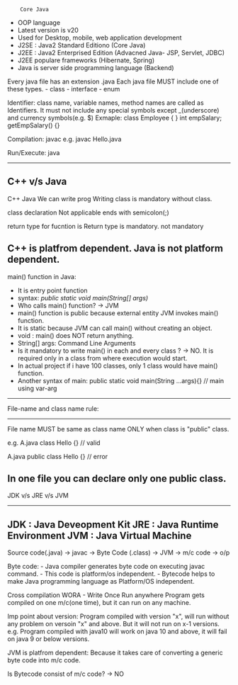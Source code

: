		Core Java

- OOP language
- Latest version is v20
- Used for Desktop, mobile, web application development
- J2SE : Java2 Standard Editiono (Core Java)
- J2EE : Java2 Enterprised Edition (Advacned Java- JSP, Servlet, JDBC)
- J2EE populare frameworks (Hibernate, Spring)
- Java is server side programming language (Backend)

Every java file has an extension .java
Each java file MUST include one of these types.
	- class
	- interface
	- enum

Identifier: class name, variable names, method names are called as Identifiers.
It must not include any special symbols except _(underscore) and currency symbols(e.g. $)
Exmaple:
	class Employee { }
	int empSalary;
	getEmpSalary() {}
	
Compilation:
	javac <file-name>
	e.g. javac Hello.java
	
Run/Execute:
	java <class-name> 
	
--------------------------------
C++ v/s Java
-----------------------------------------------------------------------
C++								Java
We can write prog     			Writing class is mandatory
without class.

class declaration 				Not applicable
ends with semicolon(;)

return type for fucntion is		Return type is mandatory.
not mandatory	

C++ is  platfrom dependent.		Java is not platform dependent.
-----------------------------------------------------------------------
main() function in Java:
- It is entry point function
- syntax:
	*public static void main(String[] args)*
- Who calls main() function? -> JVM
- main() function is public because external entity JVM invokes main() function.
- It is static because JVM can call main() without creating an object.
- void : main() does NOT return anything.
- String[] args: Command Line Arguments
- Is it mandatory to write main() in each and every class ? -> NO. It is required only in a class from where execution would start.
- In actual project if i have 100 classes, only 1 class would have main() function.
- Another syntax of main:
	public static void main(String ...args){} // main using var-arg
-----------------------------------------------------------------------

File-name and class name rule:

-----------------------------
File name MUST be same as class name ONLY when class is "public" class.

e.g.
A.java
class Hello {} // valid

A.java
public class Hello {} // error

In one file you can declare only one public class.
-------------------------------

JDK v/s JRE v/s JVM

----
JDK	: Java Deveopment Kit
JRE : Java Runtime Environment
JVM : Java Virtual Machine
------------------------------------------------------------

Source code(.java) -> javac -> Byte Code (.class) -> JVM -> m/c code -> o/p


Byte code:
	- Java compiler generates byte code on executing javac command.
	- This code is platform/os independent.
	- Bytecode helps to make Java programming language as Platform/OS independent.

Cross compilation
WORA - Write Once Run anywhere 
Program gets compiled on one m/c(one time), but it can run on any machine.

Imp point about version:
Program compiled with version "x", will run without any problem on versoin "x" and above. But it will not run on x-1 versions.
e.g. Program compiled with java10 will work on java 10 and above, it will fail on java 9 or below versions.

JVM is platfrom dependent: Because it takes care of converting a generic byte code into m/c code.

Is Bytecode consist of m/c code? -> NO

		 
		















	
	
	
	
	
	
	
	
	
	
	
	
	